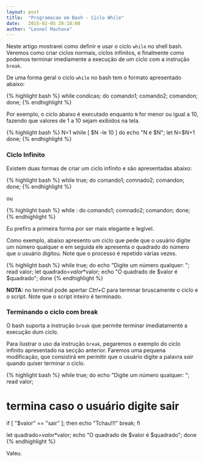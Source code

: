 ```yaml
---
layout: post
title:  "Programacao em Bash - Ciclo While"
date:   2015-02-05 20:18:00
author: "Leonel Machava"
---
```


Neste artigo mostrarei como definir e usar o ciclo `while` no shell bash. Veremos como criar ciclos normais, ciclos infinitos, e finalmente como podemos terminar imediamente a execução de um ciclo com a instrução `break`.

De uma forma geral o ciclo `while` no bash tem o formato apresentado abaixo:

{% highlight bash %}
while condicao; do
  comando1;
  comando2;
  comandon;
done;
{% endhighlight %}

Por exemplo, o ciclo abaixo é executado enquanto `N` for menor ou igual a 10, fazendo que valores de 1 a 10 sejam exibidos na tela.

{% highlight bash %}
N=1
while [ $N -le 10 ] do
  echo "N é $N";
  let N=$N+1
done;
{% endhighlight %}

### Ciclo Infinito
Existem duas formas de criar um ciclo infinito e são apresentadas abaixo:

{% highlight bash %}
while true; do
  comando1;
  comnado2;
  comandon;
done;
{% endhighlight %}

ou

{% highlight bash %}
while : do
  comando1;
  comnado2;
  comandon;
done;
{% endhighlight %}

Eu prefiro a primeira forma por ser mais elegante e legível.

Como exemplo, abaixo apresento um ciclo que pede que o usuário digite um número qualquer e em seguida ele apresenta o quadrado do número que o usuário digitou. 
Note que o processo é repetido várias vezes.

{% highlight bash %}
while true; do
  echo "Digite um número qualquer: ";
  read valor;
  let quadrado=$valor*$valor;
  echo "O quadrado de $valor é $quadrado";
done
{% endhighlight %}

**NOTA:** no terminal pode apertar *Ctrl+C* para terminar bruscamente o ciclo e o script. Note que o script inteiro é terminado.

### Terminando o ciclo com break
O bash suporta a instrução `break` que permite terminar imediatamente a execução dum ciclo.

Para ilustrar o uso da instrução `break`, pegaremos o exemplo do ciclo infinito apresentado na secção anterior. Faremos uma pequena modificação, que consistirá em permitir que o usuário digite a palavra *sair* quando quiser terminar o ciclo.

{% highlight bash %}
while true; do
  echo "Digite um número qualquer: ";
  read valor;

  # termina caso o usuário digite sair
  if [ "$valor" == "sair" ]; then
    echo "Tchau!!!"
    break;
  fi

  let quadrado=$valor*$valor;
  echo "O quadrado de $valor é $quadrado";
done
{% endhighlight %}

Valeu.
